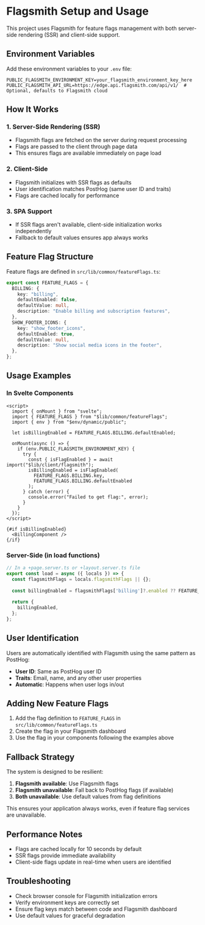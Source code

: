 # Flagsmith Setup and Usage

This project uses Flagsmith for feature flags management with both server-side rendering (SSR) and client-side support.

## Environment Variables

Add these environment variables to your `.env` file:

```env
PUBLIC_FLAGSMITH_ENVIRONMENT_KEY=your_flagsmith_environment_key_here
PUBLIC_FLAGSMITH_API_URL=https://edge.api.flagsmith.com/api/v1/  # Optional, defaults to Flagsmith cloud
```

## How It Works

### 1. Server-Side Rendering (SSR)

- Flagsmith flags are fetched on the server during request processing
- Flags are passed to the client through page data
- This ensures flags are available immediately on page load

### 2. Client-Side

- Flagsmith initializes with SSR flags as defaults
- User identification matches PostHog (same user ID and traits)
- Flags are cached locally for performance

### 3. SPA Support

- If SSR flags aren't available, client-side initialization works independently
- Fallback to default values ensures app always works

## Feature Flag Structure

Feature flags are defined in `src/lib/common/featureFlags.ts`:

```typescript
export const FEATURE_FLAGS = {
  BILLING: {
    key: "billing",
    defaultEnabled: false,
    defaultValue: null,
    description: "Enable billing and subscription features",
  },
  SHOW_FOOTER_ICONS: {
    key: "show_footer_icons", 
    defaultEnabled: true,
    defaultValue: null,
    description: "Show social media icons in the footer",
  },
};
```

## Usage Examples

### In Svelte Components

```svelte
<script>
  import { onMount } from "svelte";
  import { FEATURE_FLAGS } from "$lib/common/featureFlags";
  import { env } from "$env/dynamic/public";

  let isBillingEnabled = FEATURE_FLAGS.BILLING.defaultEnabled;

  onMount(async () => {
    if (env.PUBLIC_FLAGSMITH_ENVIRONMENT_KEY) {
      try {
        const { isFlagEnabled } = await import("$lib/client/flagsmith");
        isBillingEnabled = isFlagEnabled(
          FEATURE_FLAGS.BILLING.key, 
          FEATURE_FLAGS.BILLING.defaultEnabled
        );
      } catch (error) {
        console.error("Failed to get flag:", error);
      }
    }
  });
</script>

{#if isBillingEnabled}
  <BillingComponent />
{/if}
```

### Server-Side (in load functions)

```typescript
// In a +page.server.ts or +layout.server.ts file
export const load = async ({ locals }) => {
  const flagsmithFlags = locals.flagsmithFlags || {};
  
  const billingEnabled = flagsmithFlags['billing']?.enabled ?? FEATURE_FLAGS.BILLING.defaultEnabled;
  
  return {
    billingEnabled,
  };
};
```

## User Identification

Users are automatically identified with Flagsmith using the same pattern as PostHog:

- **User ID**: Same as PostHog user ID
- **Traits**: Email, name, and any other user properties
- **Automatic**: Happens when user logs in/out

## Adding New Feature Flags

1. Add the flag definition to `FEATURE_FLAGS` in `src/lib/common/featureFlags.ts`
2. Create the flag in your Flagsmith dashboard
3. Use the flag in your components following the examples above

## Fallback Strategy

The system is designed to be resilient:

1. **Flagsmith available**: Use Flagsmith flags
2. **Flagsmith unavailable**: Fall back to PostHog flags (if available)
3. **Both unavailable**: Use default values from flag definitions

This ensures your application always works, even if feature flag services are unavailable.

## Performance Notes

- Flags are cached locally for 10 seconds by default
- SSR flags provide immediate availability
- Client-side flags update in real-time when users are identified

## Troubleshooting

- Check browser console for Flagsmith initialization errors
- Verify environment keys are correctly set
- Ensure flag keys match between code and Flagsmith dashboard
- Use default values for graceful degradation
